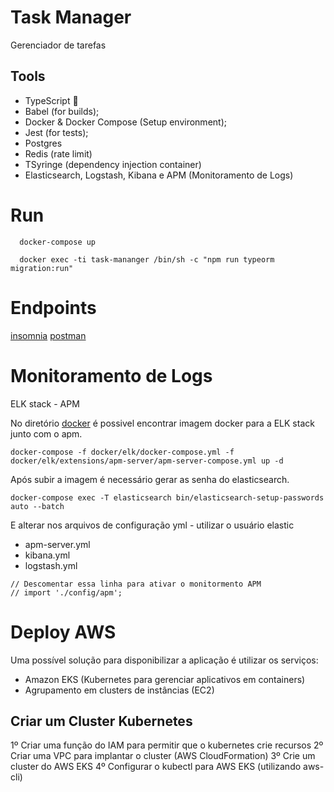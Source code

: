 # Task Manager
Gerenciador de tarefas

## Tools

- TypeScript 💙
- Babel (for builds);
- Docker & Docker Compose (Setup environment);
- Jest (for tests);
- Postgres
- Redis (rate limit)
- TSyringe (dependency injection container)
- Elasticsearch, Logstash, Kibana e APM (Monitoramento de Logs)


# Run

```
  docker-compose up
```

```
  docker exec -ti task-mananger /bin/sh -c "npm run typeorm migration:run"

```



# Endpoints 
[insomnia](https://github.com/amandalouzada/task-manager/blob/master/task-manager.json)
[postman](https://documenter.getpostman.com/view/1733937/T17Dgor7?version=latest#13676967-030a-4cd5-8bcf-c2e750cd865d)


# Monitoramento de Logs

  ELK stack - APM

  No diretório [docker](https://github.com/amandalouzada/task-manager/tree/master/docker/elk) é possivel encontrar imagem docker para a ELK stack junto com o  apm.
  
  
  ```
  docker-compose -f docker/elk/docker-compose.yml -f docker/elk/extensions/apm-server/apm-server-compose.yml up -d
  ```
  
  Após subir a imagem é necessário gerar as senha do elasticsearch.
  

  ```
  docker-compose exec -T elasticsearch bin/elasticsearch-setup-passwords auto --batch
  ``` 

  E alterar nos arquivos de configuração yml - utilizar o usuário elastic
  - apm-server.yml
  - kibana.yml
  - logstash.yml


  ```
  // Descomentar essa linha para ativar o monitormento APM 
  // import './config/apm';
  ```




# Deploy AWS

Uma possível solução para disponibilizar a aplicação é utilizar os serviços:
  - Amazon EKS (Kubernetes para gerenciar aplicativos em containers)
  - Agrupamento em clusters de instâncias  (EC2)

  ## Criar um Cluster Kubernetes 
  1º Criar uma função do IAM para permitir que o kubernetes crie recursos
  2º Criar uma VPC para implantar o cluster (AWS CloudFormation)
  3º Crie um cluster do AWS EKS
  4º Configurar o kubectl para AWS EKS (utilizando aws-cli)
  

